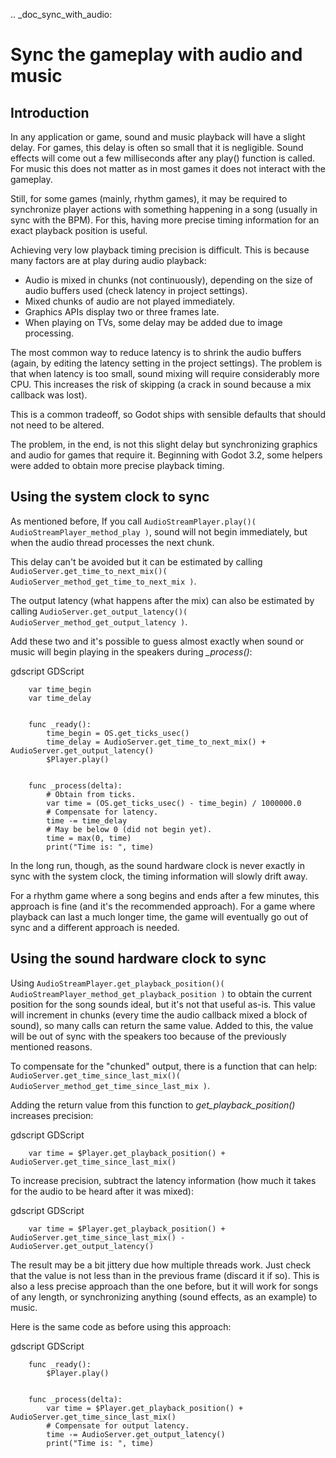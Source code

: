 .. _doc_sync_with_audio:

Sync the gameplay with audio and music
=======================================

Introduction
------------

In any application or game, sound and music playback will have a slight delay. For games, this delay is often so small that it is negligible. Sound effects will come out a few milliseconds after any play() function is called. For music this does not matter as in most games it does not interact with the gameplay.

Still, for some games (mainly, rhythm games), it may be required to synchronize player actions with something happening in a song (usually in sync with the BPM). For this, having more precise timing information for an exact playback position is useful.

Achieving very low playback timing precision is difficult. This is because many factors are at play during audio playback:

* Audio is mixed in chunks (not continuously), depending on the size of audio buffers used (check latency in project settings).
* Mixed chunks of audio are not played immediately.
* Graphics APIs display two or three frames late.
* When playing on TVs, some delay may be added due to image processing.

The most common way to reduce latency is to shrink the audio buffers (again, by editing the latency setting in the project settings). The problem is that when latency is too small, sound mixing will require considerably more CPU. This increases the risk of skipping (a crack in sound because a mix callback was lost).

This is a common tradeoff, so Godot ships with sensible defaults that should not need to be altered.

The problem, in the end, is not this slight delay but synchronizing graphics and audio for games that require it. Beginning with Godot 3.2, some helpers were added to obtain more precise playback timing.

Using the system clock to sync
------------------------------

As mentioned before, If you call `AudioStreamPlayer.play()( AudioStreamPlayer_method_play )`, sound will not begin immediately, but when the audio thread processes the next chunk.

This delay can't be avoided but it can be estimated by calling `AudioServer.get_time_to_next_mix()( AudioServer_method_get_time_to_next_mix )`.

The output latency (what happens after the mix) can also be estimated by calling `AudioServer.get_output_latency()( AudioServer_method_get_output_latency )`.

Add these two and it's possible to guess almost exactly when sound or music will begin playing in the speakers during *_process()*:

gdscript GDScript

```
    var time_begin
    var time_delay


    func _ready():
        time_begin = OS.get_ticks_usec()
        time_delay = AudioServer.get_time_to_next_mix() + AudioServer.get_output_latency()
        $Player.play()


    func _process(delta):
        # Obtain from ticks.
        var time = (OS.get_ticks_usec() - time_begin) / 1000000.0
        # Compensate for latency.
        time -= time_delay
        # May be below 0 (did not begin yet).
        time = max(0, time)
        print("Time is: ", time)
```


In the long run, though, as the sound hardware clock is never exactly in sync with the system clock, the timing information will slowly drift away.

For a rhythm game where a song begins and ends after a few minutes, this approach is fine (and it's the recommended approach). For a game where playback can last a much longer time, the game will eventually go out of sync and a different approach is needed.

Using the sound hardware clock to sync
--------------------------------------

Using `AudioStreamPlayer.get_playback_position()( AudioStreamPlayer_method_get_playback_position )` to obtain the current position for the song sounds ideal, but it's not that useful as-is. This value will increment in chunks (every time the audio callback mixed a block of sound), so many calls can return the same value. Added to this, the value will be out of sync with the speakers too because of the previously mentioned reasons.

To compensate for the "chunked" output, there is a function that can help: `AudioServer.get_time_since_last_mix()( AudioServer_method_get_time_since_last_mix )`.


Adding the return value from this function to *get_playback_position()* increases precision:

gdscript GDScript

```
    var time = $Player.get_playback_position() + AudioServer.get_time_since_last_mix()
```

To increase precision, subtract the latency information (how much it takes for the audio to be heard after it was mixed):

gdscript GDScript

```
    var time = $Player.get_playback_position() + AudioServer.get_time_since_last_mix() - AudioServer.get_output_latency()
```

The result may be a bit jittery due how multiple threads work. Just check that the value is not less than in the previous frame (discard it if so). This is also a less precise approach than the one before, but it will work for songs of any length, or synchronizing anything (sound effects, as an example) to music.

Here is the same code as before using this approach:

gdscript GDScript

```
    func _ready():
        $Player.play()


    func _process(delta):
        var time = $Player.get_playback_position() + AudioServer.get_time_since_last_mix()
        # Compensate for output latency.
        time -= AudioServer.get_output_latency()
        print("Time is: ", time)
```
